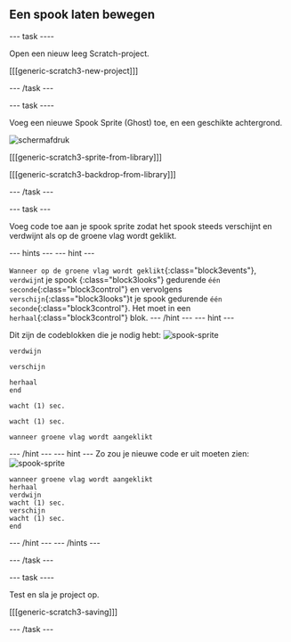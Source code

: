 ## Een spook laten bewegen

\--- task \----

Open een nieuw leeg Scratch-project.

[[[generic-scratch3-new-project]]]

\--- /task \---

\--- task \----

Voeg een nieuwe Spook Sprite (Ghost) toe, en een geschikte achtergrond.

![schermafdruk](images/ghost-ghost.png)

[[[generic-scratch3-sprite-from-library]]]

[[[generic-scratch3-backdrop-from-library]]]

\--- /task \---

\--- task \---

Voeg code toe aan je spook sprite zodat het spook steeds verschijnt en verdwijnt als op de groene vlag wordt geklikt.

\--- hints \--- \--- hint \---

`Wanneer op de groene vlag wordt geklikt`{:class="block3events"}, `verdwijn`t je spook {:class="block3looks"} gedurende `één seconde`{:class="block3control"} en vervolgens `verschijn`{:class="block3looks"}t je spook gedurende `één seconde`{:class="block3control"}. Het moet in een `herhaal`{:class="block3control"} blok. \--- /hint \--- \--- hint \---

Dit zijn de codeblokken die je nodig hebt: ![spook-sprite](images/ghost-sprite.png)

```blocks3
verdwijn

verschijn

herhaal
end

wacht (1) sec.

wacht (1) sec.

wanneer groene vlag wordt aangeklikt
```

\--- /hint \--- \--- hint \--- Zo zou je nieuwe code er uit moeten zien: ![spook-sprite](images/ghost-sprite.png)

```blocks3
wanneer groene vlag wordt aangeklikt
herhaal
verdwijn
wacht (1) sec.
verschijn
wacht (1) sec.
end
```

\--- /hint \--- \--- /hints \---

\--- /task \---

\--- task \----

Test en sla je project op.

[[[generic-scratch3-saving]]]

\--- /task \---
